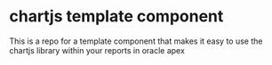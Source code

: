 # chartjs template component
This is a repo for a template component that makes it easy to use the chartjs library within your reports in oracle apex 
